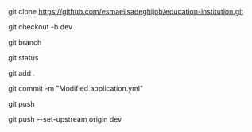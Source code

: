 git clone https://github.com/esmaeilsadeghijob/education-institution.git

git checkout -b dev

git branch

git status

git add .

git commit -m "Modified application.yml"

git push

git push --set-upstream origin dev
